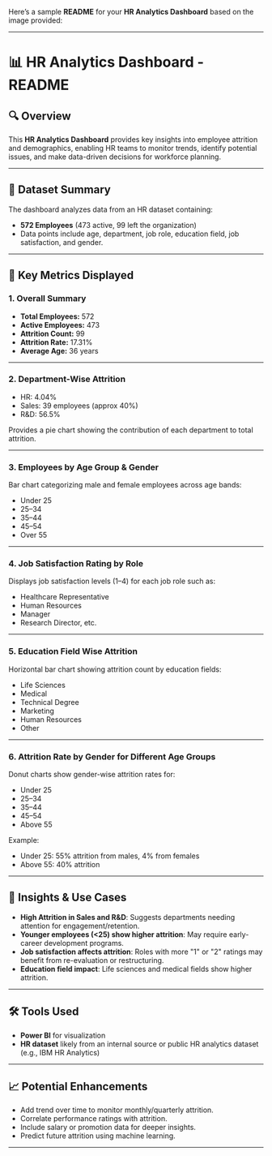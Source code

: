 Here’s a sample **README** for your **HR Analytics Dashboard** based on the image provided:

---

# 📊 HR Analytics Dashboard - README

## 🔍 Overview

This **HR Analytics Dashboard** provides key insights into employee attrition and demographics, enabling HR teams to monitor trends, identify potential issues, and make data-driven decisions for workforce planning.

---

## 📁 Dataset Summary

The dashboard analyzes data from an HR dataset containing:

* **572 Employees** (473 active, 99 left the organization)
* Data points include age, department, job role, education field, job satisfaction, and gender.

---

## 🎯 Key Metrics Displayed

### 1. **Overall Summary**

* **Total Employees:** 572
* **Active Employees:** 473
* **Attrition Count:** 99
* **Attrition Rate:** 17.31%
* **Average Age:** 36 years

---

### 2. **Department-Wise Attrition**

* HR: 4.04%
* Sales: 39 employees (approx 40%)
* R\&D: 56.5%

Provides a pie chart showing the contribution of each department to total attrition.

---

### 3. **Employees by Age Group & Gender**

Bar chart categorizing male and female employees across age bands:

* Under 25
* 25–34
* 35–44
* 45–54
* Over 55

---

### 4. **Job Satisfaction Rating by Role**

Displays job satisfaction levels (1–4) for each job role such as:

* Healthcare Representative
* Human Resources
* Manager
* Research Director, etc.

---

### 5. **Education Field Wise Attrition**

Horizontal bar chart showing attrition count by education fields:

* Life Sciences
* Medical
* Technical Degree
* Marketing
* Human Resources
* Other

---

### 6. **Attrition Rate by Gender for Different Age Groups**

Donut charts show gender-wise attrition rates for:

* Under 25
* 25–34
* 35–44
* 45–54
* Above 55

Example:

* Under 25: 55% attrition from males, 4% from females
* Above 55: 40% attrition

---

## 📌 Insights & Use Cases

* **High Attrition in Sales and R\&D**: Suggests departments needing attention for engagement/retention.
* **Younger employees (<25) show higher attrition**: May require early-career development programs.
* **Job satisfaction affects attrition**: Roles with more "1" or "2" ratings may benefit from re-evaluation or restructuring.
* **Education field impact**: Life sciences and medical fields show higher attrition.

---

## 🛠 Tools Used

* **Power BI** for visualization
* **HR dataset** likely from an internal source or public HR analytics dataset (e.g., IBM HR Analytics)

---

## 📈 Potential Enhancements

* Add trend over time to monitor monthly/quarterly attrition.
* Correlate performance ratings with attrition.
* Include salary or promotion data for deeper insights.
* Predict future attrition using machine learning.

---


